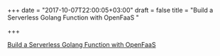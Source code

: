 +++
date = "2017-10-07T22:00:05+03:00"
draft = false
title = "Build a Serverless Golang Function with OpenFaaS  "

+++

<p><a href="https://blog.alexellis.io/serverless-golang-with-openfaas/">Build a Serverless Golang Function with OpenFaaS  </a></p>

